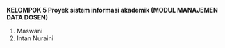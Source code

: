 **KELOMPOK  5 Proyek sistem informasi akademik (MODUL MANAJEMEN DATA DOSEN)**
1. Maswani
2. Intan Nuraini
   

